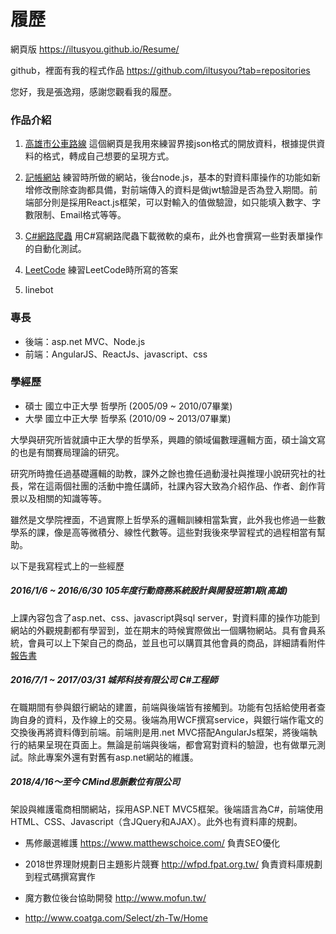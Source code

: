 # 履歷

網頁版
https://iltusyou.github.io/Resume/

github，裡面有我的程式作品
https://github.com/iltusyou?tab=repositories

您好，我是張逸翔，感謝您觀看我的履歷。

### 作品介紹
1. [高雄市公車路線](https://iltusyou.github.io/KaohsiungBusRoute/)
這個網頁是我用來練習界接json格式的開放資料，根據提供資料的格式，轉成自己想要的呈現方式。

1. [記帳網站](https://github.com/iltusyou/billing)
練習時所做的網站，後台node.js，基本的對資料庫操作的功能如新增修改刪除查詢都具備，對前端傳入的資料是做jwt驗證是否為登入期間。前端部分則是採用React.js框架，可以對輸入的值做驗證，如只能填入數字、字數限制、Email格式等等。

1. [C#網路爬蟲](https://github.com/iltusyou/WallpaperCrawler)
用C#寫網路爬蟲下載微軟的桌布，此外也會撰寫一些對表單操作的自動化測試。

1. [LeetCode](https://github.com/iltusyou/LeetCode)
    練習LeetCode時所寫的答案
    
1. linebot

### 專長
* 後端：asp.net MVC、Node.js
* 前端：AngularJS、ReactJs、javascript、css

### 學經歷
* 碩士 國立中正大學 哲學所 (2005/09 ~ 2010/07畢業)
* 大學 國立中正大學 哲學系 (2010/09 ~ 2013/07畢業)

大學與研究所皆就讀中正大學的哲學系，興趣的領域偏數理邏輯方面，碩士論文寫的也是有關賽局理論的研究。

研究所時擔任過基礎邏輯的助教，課外之餘也擔任過動漫社與推理小說研究社的社長，常在這兩個社團的活動中擔任講師，社課內容大致為介紹作品、作者、創作背景以及相關的知識等等。

雖然是文學院裡面，不過實際上哲學系的邏輯訓練相當紮實，此外我也修過一些數學系的課，像是高等微積分、線性代數等。這些對我後來學習程式的過程相當有幫助。

以下是我寫程式上的一些經歷

##### 2016/1/6  ~  2016/6/30  105年度行動商務系統設計與開發班第1期(高雄)
上課內容包含了asp.net、css、javascript與sql server，對資料庫的操作功能到網站的外觀規劃都有學習到，並在期末的時候實際做出一個購物網站。具有會員系統，會員可以上下架自己的商品，並且也可以購買其他會員的商品，詳細請看附件[報告書](https://drive.google.com/file/d/0B6RAyr1ihmeNYTd2YzFUUDVOWUE/view?usp=sharing)

##### 2016/7/1  ~  2017/03/31  城邦科技有限公司  C#工程師
在職期間有參與銀行網站的建置，前端與後端皆有接觸到。功能有包括給使用者查詢自身的資料，及作線上的交易。後端為用WCF撰寫service，與銀行端作電文的交換後再將資料傳到前端。前端則是用.net  MVC搭配AngularJs框架，將後端執行的結果呈現在頁面上。無論是前端與後端，都會寫對資料的驗證，也有做單元測試。除此專案外還有對舊有asp.net網站的維護。

##### 2018/4/16～至今 **CMind思脈數位有限公司**
架設與維護電商相關網站，採用ASP.NET MVC5框架。後端語言為C#，前端使用HTML、CSS、Javascript（含JQuery和AJAX）。此外也有資料庫的規劃。

* 馬修嚴選維護 https://www.matthewschoice.com/
  負責SEO優化
  
* 2018世界理財規劃日主題影片競賽 http://wfpd.fpat.org.tw/
  負責資料庫規劃到程式碼撰寫實作
 
* 魔方數位後台協助開發 http://www.mofun.tw/ 

* http://www.coatga.com/Select/zh-Tw/Home
  
